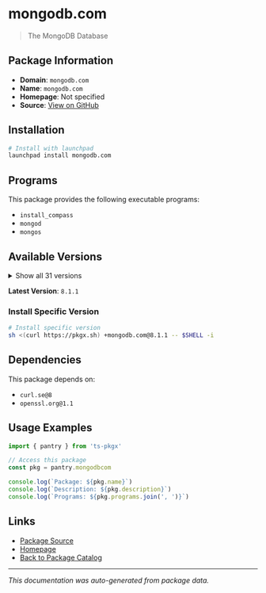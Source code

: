 # mongodb.com

> The MongoDB Database

## Package Information

- **Domain**: `mongodb.com`
- **Name**: `mongodb.com`
- **Homepage**: Not specified
- **Source**: [View on GitHub](https://github.com/pkgxdev/pantry/tree/main/projects/mongodb.com/package.yml)

## Installation

```bash
# Install with launchpad
launchpad install mongodb.com
```

## Programs

This package provides the following executable programs:

- `install_compass`
- `mongod`
- `mongos`

## Available Versions

<details>
<summary>Show all 31 versions</summary>

- `8.1.1`, `8.1.0`, `8.0.10`, `8.0.9`, `8.0.8`
- `8.0.7`, `8.0.6`, `8.0.5`, `8.0.4`, `8.0.3`
- `8.0.2`, `8.0.1`, `8.0.0`, `7.3.4`, `7.3.3`
- `7.0.21`, `7.0.20`, `7.0.19`, `7.0.18`, `7.0.17`
- `7.0.16`, `7.0.15`, `7.0.14`, `6.0.24`, `6.0.23`
- `6.0.22`, `6.0.21`, `6.0.20`, `6.0.19`, `6.0.18`
- `6.0.17`

</details>

**Latest Version**: `8.1.1`

### Install Specific Version

```bash
# Install specific version
sh <(curl https://pkgx.sh) +mongodb.com@8.1.1 -- $SHELL -i
```

## Dependencies

This package depends on:

- `curl.se@8`
- `openssl.org@1.1`

## Usage Examples

```typescript
import { pantry } from 'ts-pkgx'

// Access this package
const pkg = pantry.mongodbcom

console.log(`Package: ${pkg.name}`)
console.log(`Description: ${pkg.description}`)
console.log(`Programs: ${pkg.programs.join(', ')}`)
```

## Links

- [Package Source](https://github.com/pkgxdev/pantry/tree/main/projects/mongodb.com/package.yml)
- [Homepage](#)
- [Back to Package Catalog](../../package-catalog.md)

---

*This documentation was auto-generated from package data.*
